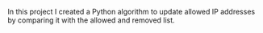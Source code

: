 In this project I created a Python algorithm to update allowed IP addresses by comparing it with the allowed and removed list.
